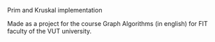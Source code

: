 Prim and Kruskal implementation

Made as a project for the course Graph Algorithms (in english) for FIT faculty of the VUT university. 